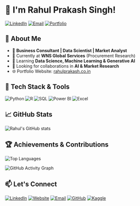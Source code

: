 # 👋 I'm Rahul Prakash Singh!

[![LinkedIn](https://img.shields.io/badge/LinkedIn-0077B5?style=for-the-badge&logo=linkedin&logoColor=white)](https://www.linkedin.com/in/rahulprakash001)
[![Email](https://img.shields.io/badge/Email-D14836?style=for-the-badge&logo=gmail&logoColor=white)](mailto:rahulprakash001@gmail.com)
[![Portfolio](https://img.shields.io/badge/Portfolio-000000?style=for-the-badge&logo=About.me&logoColor=white)](https://rahulprakash.co.in)

## 🌟 About Me

- 💼 **Business Consultant | Data Scientist | Market Analyst**
- 🏢 Currently at **WNS Global Services** (Procurement Research)
- 🧠 Learning **Data Science, Machine Learning & Generative AI**
- 🎯 Looking for collaborations in **AI & Market Research**
- 🌐 Portfolio Website: [rahulprakash.co.in](https://rahulprakash.co.in)

## 🚀 Tech Stack & Tools

![Python](https://img.shields.io/badge/Python-3776AB?style=for-the-badge&logo=python&logoColor=white)
![R](https://img.shields.io/badge/R-276DC3?style=for-the-badge&logo=r&logoColor=white)
![SQL](https://img.shields.io/badge/SQL-CC2927?style=for-the-badge&logo=microsoft-sql-server&logoColor=white)
![Power BI](https://img.shields.io/badge/Power%20BI-F2C811?style=for-the-badge&logo=powerbi&logoColor=black)
![Excel](https://img.shields.io/badge/Microsoft_Excel-217346?style=for-the-badge&logo=microsoft-excel&logoColor=white)

## 📈 GitHub Stats

![Rahul's GitHub stats](https://github-readme-stats.vercel.app/api?username=Rahul21388&show_icons=true&theme=dark)

## 🏆 Achievements & Contributions

![Top Languages](https://github-readme-stats.vercel.app/api/top-langs/?username=Rahul21388&layout=compact&theme=dark)

![GitHub Activity Graph](https://github-readme-activity-graph.vercel.app/graph?username=Rahul21388&theme=react-dark)

## 📫 Let's Connect

[![LinkedIn](https://img.shields.io/badge/LinkedIn-0077B5?style=for-the-badge&logo=linkedin&logoColor=white)](https://www.linkedin.com/in/rahulprakash001)
[![Website](https://img.shields.io/badge/Website-000000?style=for-the-badge&logo=About.me&logoColor=white)](https://rahulprakash.co.in)
[![Email](https://img.shields.io/badge/Email-D14836?style=for-the-badge&logo=gmail&logoColor=white)](mailto:rahulprakash001@gmail.com)
[![GitHub](https://img.shields.io/badge/GitHub-181717?style=for-the-badge&logo=github&logoColor=white)](https://github.com/Rahul21388)
[![Kaggle](https://img.shields.io/badge/Kaggle-20BEFF?style=for-the-badge&logo=kaggle&logoColor=white)](https://www.kaggle.com/rahulprakash)

